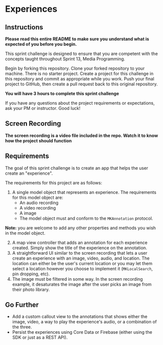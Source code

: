 # Experiences

## Instructions

**Please read this entire README to make sure you understand what is expected of you before you begin.**

This sprint challenge is designed to ensure that you are competent with the concepts taught throughout Sprint 13, Media Programming.

Begin by forking this repository. Clone your forked repository to your machine. There is no starter project. Create a project for this challenge in this repository and commit as appropriate while you work. Push your final project to GitHub, then create a pull request back to this original repository.

**You will have 3 hours to complete this sprint challenge**

If you have any questions about the project requirements or expectations, ask your PM or instructor. Good luck!

## Screen Recording

**The screen recording is a video file included in the repo. Watch it to know how the project should function**

## Requirements

The goal of this sprint challenge is to create an app that helps the user create an "experience".

The requirements for this project are as follows:

1. A single model object that represents an experience. The requirements for this model object are:
      - An audio recording
      - A video recording
      - A image
      - The model object must and conform to the `MKAnnotation` protocol. 

**Note:** you are welcome to add any other properties and methods you wish in the model object.

2. A map view controller that adds an annotation for each experience created. Simply show the title of the experience on the annotation.
3. A straightforward UI similar to the screen recording that lets a user create an experience with an image, video, audio, and location. The location can either be the user's current location or you may let them select a location however you choose to implement it (`MKLocalSearch`, pin dropping, etc).
4. The image must be filtered in some way. In the screen recording example, it desaturates the image after the user picks an image from their photo library.

## Go Further

* Add a custom callout view to the annotations that shows either the image, video, a way to play the experience's audio, or a combination of the three.
* Persist the experiences using Core Data or Firebase (either using the SDK or just as a REST API).
